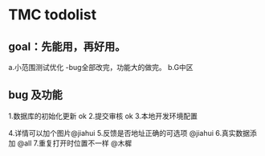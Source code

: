 # TMC todolist

## goal：先能用，再好用。

a.小范围测试优化   -bug全部改完，功能大的做完。
b.G中区

## bug 及功能
1.数据库的初始化更新   ok
2.提交审核         ok
3.本地开发环境配置    

4.详情可以加个图片@jiahui
5.反馈是否地址正确的可选项 @jiahui
6.真实数据添加  @all
7.重复打开时位置不一样 @木樨
